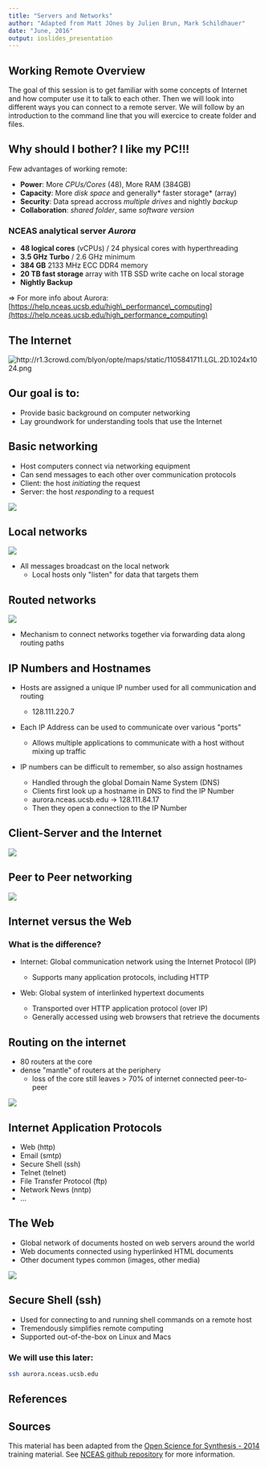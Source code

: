 ```yaml
---
title: "Servers and Networks"
author: "Adapted from Matt JOnes by Julien Brun, Mark Schildhauer"
date: "June, 2016"
output: ioslides_presentation
---
```


## Working Remote Overview
The goal of this session is to get familiar with some concepts of Internet and how computer use it to talk to each other. Then we will look into different ways you can connect to a remote server. We will follow by an introduction to the command line that you will exercice to create folder and files.


## Why should I bother? I like my PC!!!
Few advantages of working remote:

* **Power**: More *CPUs/Cores* (48), More RAM (384GB) 
* **Capacity**: More *disk space* and generally* faster storage* (array)
* **Security**: Data spread accross *multiple drives* and nightly *backup*
* **Collaboration**: *shared folder*, same *software version*

### NCEAS analytical server _Aurora_

 - **48 logical cores** (vCPUs) / 24 physical cores with hyperthreading
 - **3.5 GHz Turbo** / 2.6 GHz minimum
 - **384 GB** 2133 MHz ECC DDR4 memory
 - **20 TB fast storage** array with 1TB SSD write cache on local storage
 - **Nightly Backup**

=> For more info about Aurora: [https://help.nceas.ucsb.edu/high\_performance\_computing](https://help.nceas.ucsb.edu/high_performance_computing)


## The Internet

![](images/internet-1024x1024.png
    "http://r1.3crowd.com/blyon/opte/maps/static/1105841711.LGL.2D.1024x1024.png")

## Our goal is to:

* Provide basic background on computer networking 
* Lay groundwork for understanding tools that use the Internet

## Basic networking

* Host computers connect via networking equipment
* Can send messages to each other over communication protocols
* Client: the host *initiating* the request
* Server: the host *responding* to a request

![](images/tcp_ports.jpg)


## Local networks

![](images/client-server-network.png)

- All messages broadcast on the local network
    - Local hosts only "listen" for data that targets them

## Routed networks

![](images/routers_archs.gif)

* Mechanism to connect networks together via forwarding data along routing paths


## IP Numbers and Hostnames

* Hosts are assigned a unique IP number used for all communication and routing
    - 128.111.220.7
* Each IP Address can be used to communicate over various "ports"
    - Allows multiple applications to communicate with a host without mixing up traffic

* IP numbers can be difficult to remember, so also assign hostnames
    - Handled through the global Domain Name System (DNS)
    - Clients first look up a hostname in DNS to find the IP Number
    - aurora.nceas.ucsb.edu -> 128.111.84.17
    - Then they open a connection to the IP Number


## Client-Server and the Internet

![](images/client-server.png)

## Peer to Peer networking

![](images/p2p-network.png)


## Internet versus the Web

### What is the difference?

* Internet: Global communication network using the Internet Protocol (IP)
    - Supports many application protocols, including HTTP

* Web: Global system of interlinked hypertext documents
    - Transported over HTTP application protocol (over IP)
    - Generally accessed using web browsers that retrieve the documents

## Routing on the internet

* 80 routers at the core
* dense "mantle" of routers at the periphery
    - loss of the core still leaves > 70% of internet connected peer-to-peer

![](images/internet-core.jpg)

## Internet Application Protocols

* Web (http)
* Email (smtp)
* Secure Shell (ssh)
* Telnet (telnet)
* File Transfer Protocol (ftp)
* Network News (nntp)
* ...

## The Web

* Global network of documents hosted on web servers around the world
* Web documents connected using hyperlinked HTML documents
* Other document types common (images, other media)

![](images/img_HTTP_request.png)


## Secure Shell (ssh)

* Used for connecting to and running shell commands on a remote host
* Tremendously simplifies remote computing
* Supported out-of-the-box on Linux and Macs

### We will use this later:

```bash
ssh aurora.nceas.ucsb.edu
```

## References



## Sources
This material has been adapted from the [Open Science for Synthesis - 2014](https://www.nceas.ucsb.edu/OSS) training material. See [NCEAS github repository](https://github.com/NCEAS/training/tree/master/2014-oss) for more information.
